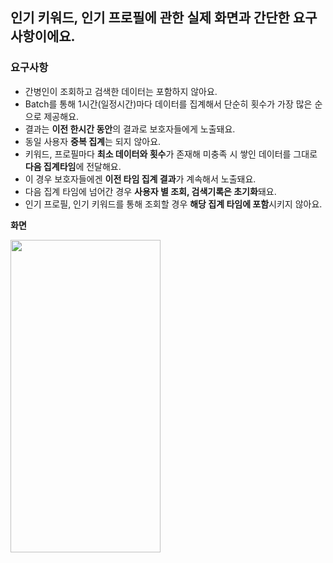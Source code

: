 ## 인기 키워드, 인기 프로필에 관한 실제 화면과 간단한 요구사항이에요.

### 요구사항
- 간병인이 조회하고 검색한 데이터는 포함하지 않아요.   
- Batch를 통해 1시간(일정시간)마다 데이터를 집계해서 단순히 횟수가 가장 많은 순으로 제공해요.
- 결과는 **이전 한시간 동안**의 결과로 보호자들에게 노출돼요.
- 동일 사용자 **중복 집계**는 되지 않아요. 
- 키워드, 프로필마다 **최소 데이터와 횟수**가 존재해 미충족 시 쌓인 데이터를 그대로 **다음 집계타임**에 전달해요.
- 이 경우 보호자들에겐 **이전 타임 집계 결과**가 계속해서 노출돼요.
- 다음 집계 타임에 넘어간 경우 **사용자 별 조회, 검색기록은 초기화**돼요.
- 인기 프로필, 인기 키워드를 통해 조회할 경우 **해당 집계 타임에 포함**시키지 않아요.

**화면**
<p >
<img src= "https://user-images.githubusercontent.com/99117410/230649625-19434d2d-7fed-4e42-a203-8e164534159e.png" width = "240" height = "500">
</p>